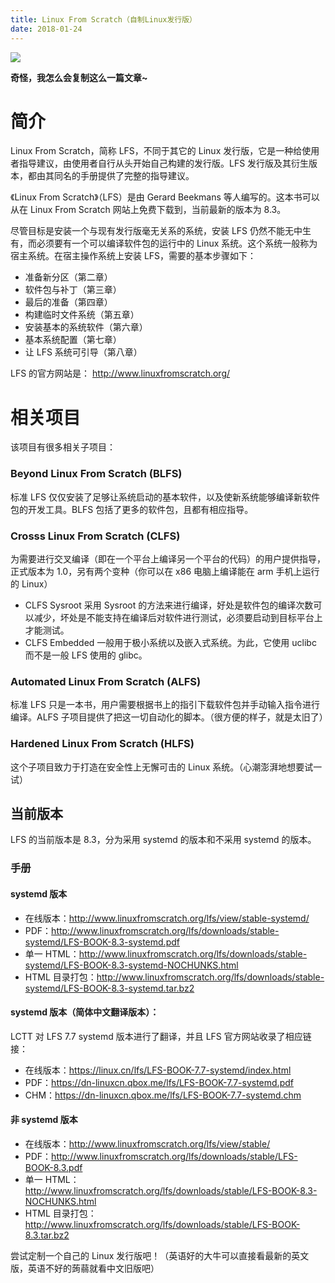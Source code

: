 ```yaml
---
title: Linux From Scratch（自制Linux发行版）
date: 2018-01-24
---
```


![](https://cdn.jsdelivr.net/gh/wenxuanjun/CDN@master/images/blog/3/1.jpg)

**奇怪，我怎么会复制这么一篇文章~**

# 简介

Linux From Scratch，简称 LFS，不同于其它的 Linux 发行版，它是一种给使用者指导建议，由使用者自行从头开始自己构建的发行版。LFS 发行版及其衍生版本，都由其同名的手册提供了完整的指导建议。

《Linux From Scratch》（LFS）是由 Gerard Beekmans 等人编写的。这本书可以从在 Linux From Scratch 网站上免费下载到，当前最新的版本为 8.3。

尽管目标是安装一个与现有发行版毫无关系的系统，安装 LFS 仍然不能无中生有，而必须要有一个可以编译软件包的运行中的 Linux 系统。这个系统一般称为宿主系统。在宿主操作系统上安装 LFS，需要的基本步骤如下：

* 准备新分区（第二章）
* 软件包与补丁（第三章）
* 最后的准备（第四章）
*  构建临时文件系统（第五章）
* 安装基本的系统软件（第六章）
* 基本系统配置（第七章）
* 让 LFS 系统可引导（第八章）

LFS 的官方网站是： <http://www.linuxfromscratch.org/>

# 相关项目

该项目有很多相关子项目：

### Beyond Linux From Scratch (BLFS)

标准 LFS 仅仅安装了足够让系统启动的基本软件，以及使新系统能够编译新软件包的开发工具。BLFS 包括了更多的软件包，且都有相应指导。

### Crosss Linux From Scratch (CLFS)

为需要进行交叉编译（即在一个平台上编译另一个平台的代码）的用户提供指导，正式版本为 1.0，另有两个变种（你可以在 x86 电脑上编译能在 arm 手机上运行的 Linux）

* CLFS Sysroot 采用 Sysroot 的方法来进行编译，好处是软件包的编译次数可以减少，坏处是不能支持在编译后对软件进行测试，必须要启动到目标平台上才能测试。
* CLFS Embedded 一般用于极小系统以及嵌入式系统。为此，它使用 uclibc 而不是一般 LFS 使用的 glibc。

### Automated Linux From Scratch (ALFS)

标准 LFS 只是一本书，用户需要根据书上的指引下载软件包并手动输入指令进行编译。ALFS 子项目提供了把这一切自动化的脚本。（很方便的样子，就是太旧了）

### Hardened Linux From Scratch (HLFS)

这个子项目致力于打造在安全性上无懈可击的 Linux 系统。（心潮澎湃地想要试一试）

## 当前版本

LFS 的当前版本是 8.3，分为采用 systemd 的版本和不采用 systemd 的版本。

### 手册

#### systemd 版本

- 在线版本：<http://www.linuxfromscratch.org/lfs/view/stable-systemd/>
- PDF：<http://www.linuxfromscratch.org/lfs/downloads/stable-systemd/LFS-BOOK-8.3-systemd.pdf>
- 单一 HTML：<http://www.linuxfromscratch.org/lfs/downloads/stable-systemd/LFS-BOOK-8.3-systemd-NOCHUNKS.html>
- HTML 目录打包：<http://www.linuxfromscratch.org/lfs/downloads/stable-systemd/LFS-BOOK-8.3-systemd.tar.bz2>

#### systemd 版本（简体中文翻译版本）：

LCTT 对 LFS 7.7 systemd 版本进行了翻译，并且 LFS 官方网站收录了相应链接：

- 在线版本：<https://linux.cn/lfs/LFS-BOOK-7.7-systemd/index.html>
- PDF：<https://dn-linuxcn.qbox.me/lfs/LFS-BOOK-7.7-systemd.pdf>
- CHM：<https://dn-linuxcn.qbox.me/lfs/LFS-BOOK-7.7-systemd.chm>

#### 非 systemd 版本

- 在线版本：<http://www.linuxfromscratch.org/lfs/view/stable/>
- PDF：<http://www.linuxfromscratch.org/lfs/downloads/stable/LFS-BOOK-8.3.pdf>
- 单一 HTML：<http://www.linuxfromscratch.org/lfs/downloads/stable/LFS-BOOK-8.3-NOCHUNKS.html>
- HTML 目录打包：<http://www.linuxfromscratch.org/lfs/downloads/stable/LFS-BOOK-8.3.tar.bz2>

尝试定制一个自己的 Linux 发行版吧！（英语好的大牛可以直接看最新的英文版，英语不好的蒟蒻就看中文旧版吧）
